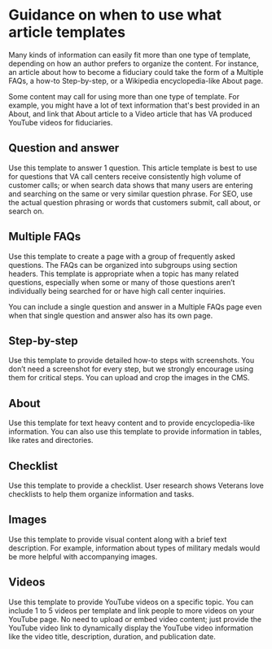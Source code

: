 # Guidance on when to use what article templates

Many kinds of information can easily fit more than one type of template, depending on how an author prefers to organize the content. For instance, an article about how to become a fiduciary could take the form of a Multiple FAQs, a how-to Step-by-step, or a Wikipedia encyclopedia-like About page. 

Some content may call for using more than one type of template. For example, you might have a lot of text information that's best provided in an About, and link that About article to a Video article that has VA produced YouTube videos for fiduciaries. 

## Question and answer

Use this template to answer 1 question. This article template is best to use for questions that VA call centers receive consistently high volume of customer calls; or when search data shows that many users are entering and searching on the same or very similar question phrase. For SEO, use the actual question phrasing or words that customers submit, call about, or search on.  

## Multiple FAQs

Use this template to create a page with a group of frequently asked questions. The FAQs can be organized into subgroups using section headers. This template is appropriate when a topic has many related questions, especially when some or many of those questions aren’t individually being searched for or have high call center inquiries. 

You can include a single question and answer in a Multiple FAQs page even when that single question and answer also has its own page.  

## Step-by-step

Use this template to provide detailed how-to steps with screenshots. You don’t need a screenshot for every step, but we strongly encourage using them for critical steps. You can upload and crop the images in the CMS. 

## About

Use this template for text heavy content and to provide encyclopedia-like information. You can also use this template to provide information in tables, like rates and directories. 

## Checklist

Use this template to provide a checklist. User research shows Veterans love checklists to help them organize information and tasks.  

## Images

Use this template to provide visual content along with a brief text description. For example, information about types of military medals would be more helpful with accompanying images. 

## Videos

Use this template to provide YouTube videos on a specific topic. You can include 1 to 5 videos per template and link people to more videos on your YouTube page. No need to upload or embed video content; just provide the YouTube video link to dynamically display the YouTube video information like the video title, description, duration, and publication date. 

